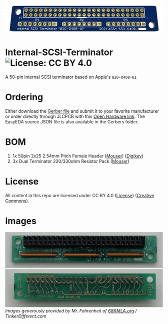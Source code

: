![3D Render of 820-0408-01 PCB](Images/820-0408-01_PCB_Banner.png)

# Internal-SCSI-Terminator ![License: CC BY 4.0](https://img.shields.io/badge/License-CC%20BY%204.0-lightgrey.svg)
A 50-pin internal SCSI terminator based on Apple's `820-0408-01`

# Ordering
Either download the [Gerber file](/Gerbers) and submit it to your favorite manufacturer or order directly through JLCPCB with this [Open Hardware link](https://oshwlab.com/stephenarsenault/apple-820-0408-01-internal-scsi-terminator). The EasyEDA source JSON file is also available in the Gerbers folder.

# BOM
 1. 1x 50pin 2x25 2.54mm Pitch Female Header ([Mouser](https://www.mouser.com/ProductDetail/3M-Electronic-Solutions-Division/929975-01-25-RK?qs=4V84emjyG36i%2FNBH2jFhRw%3D%3D)) ([Digikey](https://www.digikey.com/en/products/detail/sullins-connector-solutions/SFH11-PBPC-D25-ST-BK/1990094))
 2. 3x Dual Terminator 220/330ohm Resistor Pack ([Mouser](https://www.mouser.com/ProductDetail/Bourns/4608X-104-221-331L?qs=Jmdaixpf9V11ghc0uvvu1g%3D%3D))

# License
All content in this repo are licensed under CC BY 4.0 ([License](LICENSE.md)) ([Creative Commons](https://creativecommons.org/licenses/by/4.0/)).

# Images
![820-0408-01 PCB Top View](Images/820-0408-01_PCB_Top_view.jpeg)
![820-0408-01 PCB Bottom View](Images/820-0408-01_PCB_Bottom_view.jpeg)
<i>Images generously provided by Mr. Fahrenheit of <a href="https://68kmla.org/bb/index.php?threads/will-this-scsi-terminator-work-plugged-into-the-logic-board.39681/">68KMLA.org</a> / TinkerDifferent.com</i>
